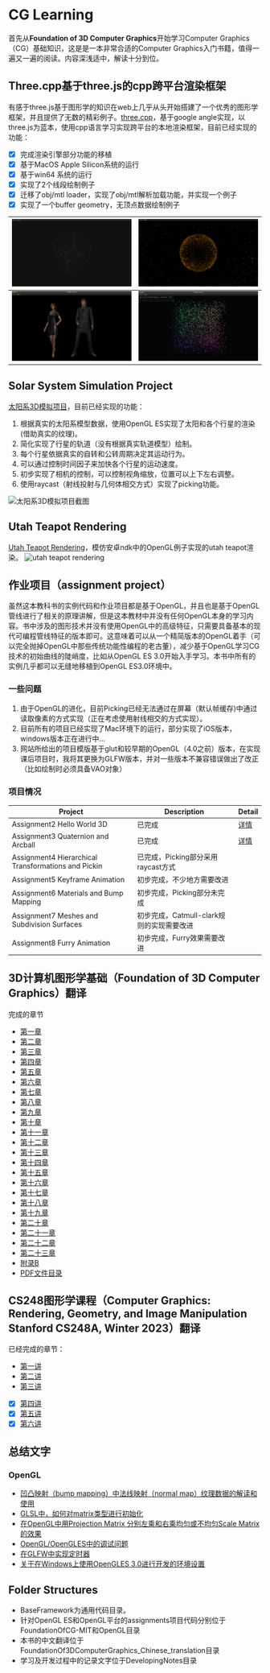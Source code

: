 # CG Learning
首先从**Foundation of 3D Computer Graphics**开始学习Computer Graphics（CG）基础知识，这是是一本非常合适的Computer Graphics入门书籍，值得一遍又一遍的阅读。内容深浅适中，解读十分到位。

## Three.cpp基于three.js的cpp跨平台渲染框架
有感于three.js基于图形学的知识在web上几乎从头开始搭建了一个优秀的图形学框架，并且提供了无数的精彩例子。[three.cpp](https://github.com/nintymiles/three.cpp)，基于google angle实现，以three.js为蓝本，使用cpp语言学习实现跨平台的本地渲染框架，目前已经实现的功能：

- [x] 完成渲染引擎部分功能的移植
- [x] 基于MacOS Apple Silicon系统的运行
- [x] 基于win64 系统的运行 
- [x] 实现了2个线段绘制例子
- [x] 迁移了obj/mtl loader，实现了obj/mtl解析加载功能，并实现一个例子
- [x] 实现了一个buffer geometry，无顶点数据绘制例子

| ![Lines-Sphere demo](DevelopingNotes/media/three/ScreenShot2023-11-07-11-31.png) | ![Lines-Dashed demo](DevelopingNotes/media/three/ScreenShot2023-11-07-12-49.png) |
| :----------------------------------------------------------- | :----------------------------------------------------------- |
| ![Loader-Obj-Mtl demo](DevelopingNotes/media/three/ScreenShot2023-11-09-14-53.png) | ![Buffer-geometry-attributes-none demo](DevelopingNotes/media/three/ScreenShot2023-11-10-14-55.png) |

## Solar System Simulation Project
[太阳系3D模拟项目](https://github.com/nintymiles/SolarSystemSimulation)，目前已经实现的功能：

1. 根据真实的太阳系模型数据，使用OpenGL ES实现了太阳和各个行星的渲染(借助真实的纹理)。
2. 简化实现了行星的轨道（没有根据真实轨道模型）绘制。
3. 每个行星依据真实的自转和公转周期决定其运动行为。
4. 可以通过控制时间因子来加快各个行星的运动速度。
5. 初步实现了相机的控制，可以控制视角缩放，位置可以上下左右调整。
6. 使用raycast（射线投射与几何体相交方式）实现了picking功能。

![太阳系3D模拟项目截图](DevelopingNotes/media/sss_screenshot.jpg)

## Utah Teapot Rendering
[Utah Teapot Rendering](https://github.com/nintymiles/CGLearning/tree/master/UtahTeapotRendering)，模仿安卓ndk中的OpenGL例子实现的utah teapot渲染。
![utah teapot rendering](DevelopingNotes/media/utahteapot_rendering.png)

## 作业项目（assignment project）
虽然这本教科书的实例代码和作业项目都是基于OpenGL，并且也是基于OpenGL管线进行了相关的原理讲解，但是这本教材中并没有任何OpenGL本身的学习内容。书中涉及的图形技术并没有使用OpenGL中的高级特征，只需要具备基本的现代可编程管线特征的版本即可。这意味着可以从一个精简版本的OpenGL着手（可以完全抛掉OpenGL中那些传统功能性编程的老古董），减少基于OpenGL学习CG技术的初始曲线的陡峭度，比如从OpenGL ES 3.0开始入手学习。本书中所有的实例几乎都可以无缝地移植到OpenGL ES3.0环境中。
### 一些问题

1. 由于OpenGL的进化，目前Picking已经无法通过在屏幕（默认帧缓存)中通过读取像素的方式实现（正在考虑使用射线相交的方式实现）。  
2. 目前所有的项目已经实现了Mac环境下的运行，部分实现了iOS版本，windows版本正在进行中...
3. 网站所给出的项目模版基于glut和较早期的OpenGL（4.0之前）版本，在实现课后项目时，我将其更换为GLFW版本，并对一些版本不兼容错误做出了改正（比如绘制时必须具备VAO对象）

### 项目情况
| Project | Description | Detail |
| --- | --- | --- | 
| Assignment2 Hello World 3D| 已完成 | [详情](OpenGL/FoundationOfCG/Assignment2/readme.md)  |
| Assignment3 Quaternion and Arcball| 已完成 |  [详情](OpenGL/FoundationOfCG/Assignment3/readme.md)   |
| Assignment4 Hierarchical Transformations and Pickin| 已完成，Picking部分采用raycast方式 |  |
| Assignment5 Keyframe Animation| 初步完成，不少地方需要改进 |   |
| Assignment6 Materials and Bump Mapping| 初步完成，Picking部分未完成 |    |
| Assignment7 Meshes and Subdivision Surfaces| 初步完成，Catmull-clark规则的实现需要改进 |    |
| Assignment8 Furry Animation| 初步完成，Furry效果需要改进 |   |

## 3D计算机图形学基础（**Foundation of 3D Computer Graphics**）翻译
完成的章节

- [第一章](FoundationOf3DComputerGraphics_Chinese_translation/PDF/Chapter01-Introduction.pdf)
- [第二章](FoundationOf3DComputerGraphics_Chinese_translation/PDF/Chapter02-Linear.pdf)
- [第三章](FoundationOf3DComputerGraphics_Chinese_translation/PDF/Chapter03-Affine.pdf)
- [第四章](FoundationOf3DComputerGraphics_Chinese_translation/PDF/Chapter04-Respect.pdf)
- [第五章](FoundationOf3DComputerGraphics_Chinese_translation/PDF/Chapter05-Frames-In-Graphics.pdf)
- [第六章](FoundationOf3DComputerGraphics_Chinese_translation/PDF/Chapter06-HelloWorld3D.pdf)
- [第七章](FoundationOf3DComputerGraphics_Chinese_translation/PDF/Chapter07-Quaternions.pdf)
- [第八章](FoundationOf3DComputerGraphics_Chinese_translation/PDF/Chapter08-BallsTrackAndArc.pdf)
- [第九章](FoundationOf3DComputerGraphics_Chinese_translation/PDF/Chapter09-Smooth-Interpolation.pdf)
- [第十章](FoundationOf3DComputerGraphics_Chinese_translation/PDF/Chapter10-Projection.pdf)
- [第十一章](FoundationOf3DComputerGraphics_Chinese_translation/PDF/Chapter11-Depth.pdf)
- [第十二章](FoundationOf3DComputerGraphics_Chinese_translation/PDF/Chapter12-From-Vertex-To-Pixel.pdf)
- [第十三章](FoundationOf3DComputerGraphics_Chinese_translation/PDF/Chapter13-Rational-Linear-Interpolation.pdf)
- [第十四章](FoundationOf3DComputerGraphics_Chinese_translation/PDF/Chapter14-Materials.pdf)
- [第十五章](FoundationOf3DComputerGraphics_Chinese_translation/PDF/Chapter15_texture_mapping.pdf)
- [第十六章](FoundationOf3DComputerGraphics_Chinese_translation/PDF/Chapter16-Sampling.pdf)
- [第十七章](FoundationOf3DComputerGraphics_Chinese_translation/PDF/Chapter17_Reconstruction.pdf)
- [第十八章](FoundationOf3DComputerGraphics_Chinese_translation/PDF/Chapter18_Resampling.pdf)
- [第十九章](FoundationOf3DComputerGraphics_Chinese_translation/PDF/Chapter19_Color.pdf)
- [第二十章](FoundationOf3DComputerGraphics_Chinese_translation/PDF/Chapter20-WhatIsRayTracing.pdf)
- [第二十一章](FoundationOf3DComputerGraphics_Chinese_translation/PDF/Chapter21-Light.pdf)
- [第二十二章](FoundationOf3DComputerGraphics_Chinese_translation/PDF/Chapter22-GeometricModelingBasicIntrodcution.pdf)
- [第二十三章](FoundationOf3DComputerGraphics_Chinese_translation/PDF/Chapter23-Animation.pdf)
- [附录B](FoundationOf3DComputerGraphics_Chinese_translation/PDF/Appendix-B.pdf)
- [PDF文件目录](FoundationOf3DComputerGraphics_Chinese_translation/PDF/)

## CS248图形学课程（Computer Graphics: Rendering, Geometry, and Image Manipulation Stanford CS248A, Winter 2023）翻译
已经完成的章节：
- [第一讲]()
- [第二讲]()
- [第三讲]()
- [x] [第四讲](CS248_LearningNotes/Course_CN_Translation/PDF/04_texture_cn.pdf)
- [x] [第五讲](CS248_LearningNotes/Course_CN_Translation/PDF/05_pipeline_cn.pdf)
- [x] [第六讲](CS248_LearningNotes/Course_CN_Translation/PDF/06_geometry_cn.pdf)

## 总结文字
### OpenGL

- [凹凸映射（bump mapping）中法线映射（normal map）纹理数据的解读和使用](DevelopingNotes/the-normal-map-of-bump-mapping-2019-12-19.md)
- [GLSL中，如何对matrix类型进行初始化](DevelopingNotes/Matrix-Initialization-In-GLSL-2019-12-20.md)
- [在OpenGL中用Projection Matrix 分别左乘和右乘均匀或不均匀Scale Matrix的效果](DevelopingNotes/About-ProjectionMatrix-Left-Right-Multiplied-By-Diff-Scale-Matrix.md)
- [OpenGL/OpenGLES中的调试问题](DevelopingNotes/opengl_debugging_notes.md)
- [在GLFW中实现定时器](DevelopingNotes/about_glfw_timer_and_vertice_animation.md)
- [关于在Windows上使用OpenGLES 3.0进行开发的环境设置](DevelopingNotes/OpenGLES_Development_Environment_Setting_Issues.md)

## Folder Structures

- BaseFramework为通用代码目录。
- 针对OpenGL ES和OpenGL平台的assignments项目代码分别位于FoundationOfCG-MIT和OpenGL目录
- 本书的中文翻译位于FoundationOf3DComputerGraphics_Chinese_translation目录
- 学习及开发过程中的记录文字位于DevelopingNotes目录

